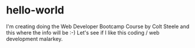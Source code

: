 # hello-world
I'm creating doing the Web Developer Bootcamp Course by Colt Steele and this where the info will be :-)
Let's see if I like this coding / web development malarkey.
